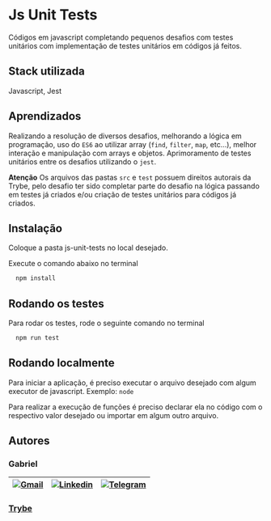 # Js Unit Tests

Códigos em javascript completando pequenos desafios com testes unitários com implementação de testes unitários em códigos já feitos.

## Stack utilizada

Javascript, Jest


## Aprendizados

Realizando a resolução de diversos desafios, melhorando a lógica em programação, uso do `ES6` ao utilizar array (`find`, `filter`, `map`, etc...), melhor interação e manipulação com arrays e objetos.
Aprimoramento de testes unitários entre os desafios utilizando o `jest`.


**Atenção**
Os arquivos das pastas `src` e `test` possuem direitos autorais da Trybe, pelo desafio ter sido completar parte do desafio na lógica passando em testes já criados e/ou criação de testes unitários para códigos já criados.
## Instalação

Coloque a pasta js-unit-tests no local desejado.

Execute o comando abaixo no terminal

```bash
  npm install
```

## Rodando os testes

Para rodar os testes, rode o seguinte comando no terminal

```bash
  npm run test
```


## Rodando localmente

Para iniciar a aplicação, é preciso executar o arquivo desejado com algum executor de javascript. Exemplo: `node`

Para realizar a execução de funções é preciso declarar ela no código com o respectivo valor desejado ou importar em algum outro arquivo.


## Autores
### Gabriel

| [![Gmail](https://img.shields.io/badge/Gmail-D14836?style=for-the-badge&logo=gmail&logoColor=white)](mailto:gabrielpbenedicto@gmail.com) | [![Linkedin](https://img.shields.io/badge/LinkedIn-0077B5?style=for-the-badge&logo=linkedin&logoColor=white)](https://www.linkedin.com/in/gabrielbenedicto/) | [![Telegram](https://img.shields.io/badge/Telegram-2CA5E0?style=for-the-badge&logo=telegram&logoColor=white)](https://t.me/gabrielbenedicto) |
| ------|-------|-----|

### [Trybe](https://betrybe.com)